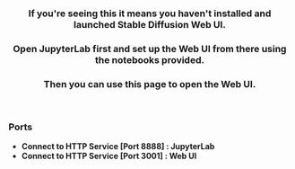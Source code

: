 ### <p align="center">If you're seeing this it means you haven't installed and launched Stable Diffusion Web UI.  
### <p align="center">Open JupyterLab first and set up the Web UI from there using the notebooks provided.  
### <p align="center">Then you can use this page to open the Web UI.

<br>

### Ports
* **Connect to HTTP Service [Port 8888] : JupyterLab**
* **Connect to HTTP Service [Port 3001] : Web UI**
